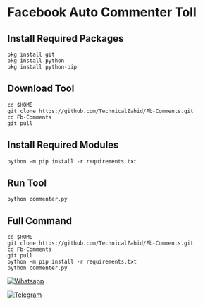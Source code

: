 # Facebook Auto Commenter Toll

## Install Required Packages
```shell
pkg install git
pkg install python
pkg install python-pip
```
## Download Tool
```shell
cd $HOME
git clone https://github.com/TechnicalZahid/Fb-Comments.git
cd Fb-Comments
git pull
```
## Install Required Modules
```shell
python -m pip install -r requirements.txt
```

## Run Tool
```shell
python commenter.py
```

## Full Command
```shell
cd $HOME
git clone https://github.com/TechnicalZahid/Fb-Comments.git
cd Fb-Comments
git pull
python -m pip install -r requirements.txt
python commenter.py
```


[![Whatsapp](https://img.shields.io/badge/Whatsapp--deepgreen?style=flat-square&logo=whatsapp)](https://wa.me/+93707999452)

[![Telegram](https://img.shields.io/badge/Telegram--deepgreen?style=flat-square&logo=Telegram)](https://t.me/t.me/best_technicals)